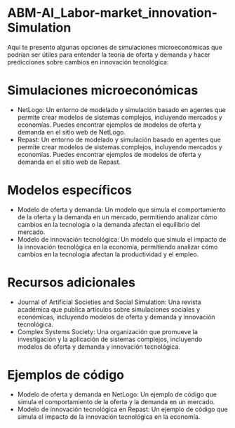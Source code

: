 # ABM-AI_Labor-market_innovation-Simulation

Aquí te presento algunas opciones de simulaciones microeconómicas que podrían ser útiles para entender la teoría de oferta y demanda y hacer predicciones sobre cambios en innovación tecnológica:

# Simulaciones microeconómicas
- NetLogo: Un entorno de modelado y simulación basado en agentes que permite crear modelos de sistemas complejos, incluyendo mercados y economías. Puedes encontrar ejemplos de modelos de oferta y demanda en el sitio web de NetLogo.
- Repast: Un entorno de modelado y simulación basado en agentes que permite crear modelos de sistemas complejos, incluyendo mercados y economías. Puedes encontrar ejemplos de modelos de oferta y demanda en el sitio web de Repast.

# Modelos específicos
- Modelo de oferta y demanda: Un modelo que simula el comportamiento de la oferta y la demanda en un mercado, permitiendo analizar cómo cambios en la tecnología o la demanda afectan el equilibrio del mercado.
- Modelo de innovación tecnológica: Un modelo que simula el impacto de la innovación tecnológica en la economía, permitiendo analizar cómo cambios en la tecnología afectan la productividad y el empleo.

# Recursos adicionales
- Journal of Artificial Societies and Social Simulation: Una revista académica que publica artículos sobre simulaciones sociales y económicas, incluyendo modelos de oferta y demanda y innovación tecnológica.
- Complex Systems Society: Una organización que promueve la investigación y la aplicación de sistemas complejos, incluyendo modelos de oferta y demanda y innovación tecnológica.

# Ejemplos de código
- Modelo de oferta y demanda en NetLogo: Un ejemplo de código que simula el comportamiento de la oferta y la demanda en un mercado.
- Modelo de innovación tecnológica en Repast: Un ejemplo de código que simula el impacto de la innovación tecnológica en la economía.
